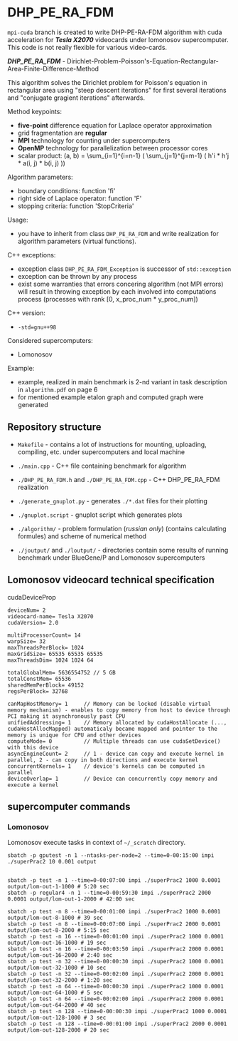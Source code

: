 # DHP_PE_RA_FDM

`mpi-cuda` branch is created to write DHP-PE-RA-FDM algorithm with cuda acceleration for ***Tesla X2070*** videocards under lomonosov supercomputer. This code is not really flexible for various video-cards.

***DHP_PE_RA_FDM*** - Dirichlet-Problem-Poisson's-Equation-Rectangular-Area-Finite-Difference-Method

This algorithm solves the Dirichlet problem for Poisson's equation in rectangular area using "steep descent iterations" for first several iterations and "conjugate gragient iterations" afterwards.

Method keypoints:

- **five-point** difference equation for Laplace operator approximation
- grid fragmentation are **regular**
- **MPI** technology for counting under supercomputers
- **OpenMP** technology for parallelization between processor cores
- scalar product: (a, b) = \sum_{i=1}^{i=n-1} ( \sum_{j=1}^{j=m-1} ( h'i * h'j * a(i, j) * b(i, j) ))

Algorithm parameters:

- boundary conditions: function 'fi'
- right side of Laplace operator: function 'F'
- stopping criteria: function 'StopCriteria'

Usage:

- you have to inherit from class `DHP_PE_RA_FDM` and write realization for algorithm parameters (virtual functions).

C++ exceptions:

- exception class `DHP_PE_RA_FDM_Exception` is successor of `std::exception`
- exception can be thrown by any process
- exist some warranties that errors concering algorithm (not MPI errors) will result in throwing exception by each involved into computations process (processes with rank [0, x_proc_num * y_proc_num])

C++ version:

- `-std=gnu++98`

Considered supercomputers:

- Lomonosov

Example:

- example, realized in main benchmark is 2-nd variant in task description in `algorithm.pdf` on page 6
- for mentioned example etalon graph and computed graph were generated

## Repository structure

- `Makefile` - contains a lot of instructions for mounting, uploading, compiling, etc. under supercomputers and local machine

- `./main.cpp` - C++ file containing benchmark for algorithm
- `./DHP_PE_RA_FDM.h` and `./DHP_PE_RA_FDM.cpp` - C++ DHP_PE_RA_FDM realization

- `./generate_gnuplot.py` - generates `./*.dat` files for their plotting
- `./gnuplot.script` - gnuplot script which generates plots

- `./algorithm/` - problem formulation (*russian only*) (contains calculating formules) and scheme of numerical method
- `./joutput/` and `./loutput/` - directories contain some results of running benchmark under BlueGene/P and Lomonosov supercomputers

## Lomonosov videocard technical specification

cudaDeviceProp
```
deviceNum= 2
videocard-name= Tesla X2070
cudaVersion= 2.0

multiProcessorCount= 14
warpSize= 32
maxThreadsPerBlock= 1024
maxGridSize= 65535 65535 65535
maxThreadsDim= 1024 1024 64

totalGlobalMem= 5636554752 // 5 GB
totalConstMem= 65536
sharedMemPerBlock= 49152
regsPerBlock= 32768

canMapHostMemory= 1     // Memory can be locked (disable virtual memory mechanism) - enables to copy memory from host to device through PCI making it asynchronously past CPU
unifiedAddressing= 1    // Memory allocated by cudaHostAllocate (..., cudaHostAllocMapped) automaticaly became mapped and pointer to the memory is unique for CPU and other devices
computeMode= 0          // Multiple threads can use cudaSetDevice() with this device
asyncEngineCount= 2     // 1 - device can copy and execute kernel in parallel, 2 - can copy in both directions and execute kernel
concurrentKernels= 1    // device's kernels can be computed in parallel
deviceOverlap= 1        // Device can concurrently copy memory and execute a kernel
```

## supercomputer commands

### Lomonosov

Lomonosov execute tasks in context of `~/_scratch` directory.

```
sbatch -p gputest -n 1 --ntasks-per-node=2 --time=0-00:15:00 impi ./superPrac2 10 0.001 output


sbatch -p test -n 1 --time=0-00:07:00 impi ./superPrac2 1000 0.0001 output/lom-out-1-1000 # 5:20 sec
sbatch -p regular4 -n 1 --time=0-00:59:30 impi ./superPrac2 2000 0.0001 output/lom-out-1-2000 # 42:00 sec

sbatch -p test -n 8 --time=0-00:01:00 impi ./superPrac2 1000 0.0001 output/lom-out-8-1000 # 39 sec
sbatch -p test -n 8 --time=0-00:07:00 impi ./superPrac2 2000 0.0001 output/lom-out-8-2000 # 5:15 sec
sbatch -p test -n 16 --time=0-00:01:00 impi ./superPrac2 1000 0.0001 output/lom-out-16-1000 # 19 sec
sbatch -p test -n 16 --time=0-00:03:50 impi ./superPrac2 2000 0.0001 output/lom-out-16-2000 # 2:40 sec
sbatch -p test -n 32 --time=0-00:00:30 impi ./superPrac2 1000 0.0001 output/lom-out-32-1000 # 10 sec
sbatch -p test -n 32 --time=0-00:02:00 impi ./superPrac2 2000 0.0001 output/lom-out-32-2000 # 1:20 sec
sbatch -p test -n 64 --time=0-00:00:30 impi ./superPrac2 1000 0.0001 output/lom-out-64-1000 # 5 sec
sbatch -p test -n 64 --time=0-00:02:00 impi ./superPrac2 2000 0.0001 output/lom-out-64-2000 # 40 sec
sbatch -p test -n 128 --time=0-00:00:30 impi ./superPrac2 1000 0.0001 output/lom-out-128-1000 # 3 sec
sbatch -p test -n 128 --time=0-00:01:00 impi ./superPrac2 2000 0.0001 output/lom-out-128-2000 # 20 sec
```
